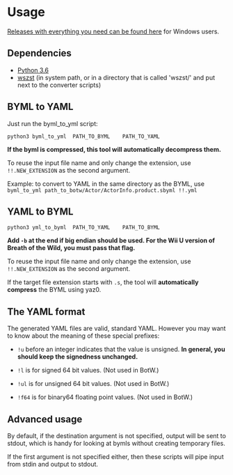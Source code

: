 # Usage

[Releases with everything you need can be found here](https://github.com/leoetlino/byml-v2/releases) for Windows users.

## Dependencies

- [Python 3.6](https://www.python.org/downloads/release/python-360/)
- [wszst](https://szs.wiimm.de/download.html#os-cygwin) (in system path, or in a directory that is called 'wszst/' and put next to the converter scripts)

## BYML to YAML

Just run the byml_to_yml script:

```shell
python3 byml_to_yml  PATH_TO_BYML    PATH_TO_YAML
```

**If the byml is compressed, this tool will automatically decompress them.**

To reuse the input file name and only change the extension, use `!!.NEW_EXTENSION` as the second argument.

Example: to convert to YAML in the same directory as the BYML, use `byml_to_yml path_to_botw/Actor/ActorInfo.product.sbyml !!.yml`

## YAML to BYML

```shell
python3 yml_to_byml  PATH_TO_YAML    PATH_TO_BYML
```

**Add `-b` at the end if big endian should be used. For the Wii U version of Breath of the Wild,
you must pass that flag.**

To reuse the input file name and only change the extension, use `!!.NEW_EXTENSION` as the second argument.

If the target file extension starts with `.s`, the tool will **automatically compress**
the BYML using yaz0.

## The YAML format

The generated YAML files are valid, standard YAML.
However you may want to know about the meaning of these special prefixes:

* `!u` before an integer indicates that the value is unsigned. **In general, you should keep
the signedness unchanged.**

* `!l` is for signed 64 bit values. (Not used in BotW.)
* `!ul` is for unsigned 64 bit values. (Not used in BotW.)
* `!f64` is for binary64 floating point values. (Not used in BotW.)

## Advanced usage

By default, if the destination argument is not specified, output will be sent to stdout,
which is handy for looking at bymls without creating temporary files.

If the first argument is not specified either, then these scripts will pipe input from stdin
and output to stdout.
